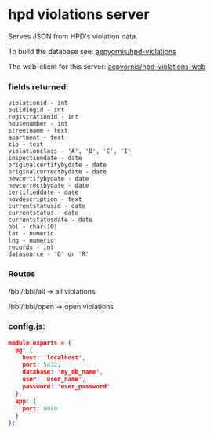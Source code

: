 # hpd violations server

Serves JSON from HPD's violation data.

To build the database see: [aepyornis/hpd-violations](https://github.com/aepyornis/hpd-violations)

The web-client for this server: [aepyornis/hpd-violations-web](https://github.com/aepyornis/hpd-violations-web)

### fields returned:

```
violationid - int
buildingid - int
registrationid - int
housenumber - int
streetname - text
apartment - text
zip - text
violationclass - 'A', 'B', 'C', 'I'
inspectiondate - date
originalcertifybydate - date
originalcorrectbydate - date
newcertifybydate - date
newcorrectbydate - date
certifieddate - date
novdescription - text
currentstatusid - date
currentstatus - date
currentstatusdate - date
bbl - char(10)
lat - numeric
lng - numeric
records - int
datasource - 'O' or 'R'
```

### Routes

/bbl/:bbl/all -> all violations

/bbl/:bbl/open -> open violations


### config.js:

``` json
module.exports = {
  pg: {
    host: 'localhost',
    port: 5432,
    database: 'my_db_name',
    user: 'user_name',
    password: 'user_password'
  },
  app: {
    port: 8080
  }
};
```
